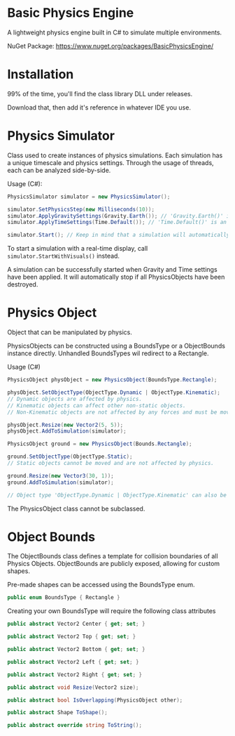 # Basic Physics Engine

A lightweight physics engine built in C# to simulate multiple environments.

NuGet Package: https://www.nuget.org/packages/BasicPhysicsEngine/

# Installation

99% of the time, you'll find the class library DLL under releases.

Download that, then add it's reference in whatever IDE you use.

# Physics Simulator
Class used to create instances of physics simulations. Each simulation has a unique timescale and physics settings. 
Through the usage of threads, each can be analyzed side-by-side.

Usage (C#):
```c#
PhysicsSimulator simulator = new PhysicsSimulator();

simulator.SetPhysicsStep(new Milliseconds(10));
simulator.ApplyGravitySettings(Gravity.Earth()); // 'Gravity.Earth()' is an alternative to 'new Gravity(-9.81f)'
simulator.ApplyTimeSettings(Time.Default()); // 'Time.Default()' is an alternative to 'new Time(1)'

simulator.Start(); // Keep in mind that a simulation will automatically stop if there are no PhysicsObjects
```

To start a simulation with a real-time display, call `simulator.StartWithVisuals()` instead.

A simulation can be successfully started when Gravity and Time settings have been applied.
It will automatically stop if all PhysicsObjects have been destroyed.

# Physics Object
Object that can be manipulated by physics.

PhysicsObjects can be constructed using a BoundsType or a ObjectBounds instance directly.
Unhandled BoundsTypes wil redirect to a Rectangle.

Usage (C#)
```c#
PhysicsObject physObject = new PhysicsObject(BoundsType.Rectangle);

physObject.SetObjectType(ObjectType.Dynamic | ObjectType.Kinematic);
// Dynamic objects are affected by physics.
// Kinematic objects can affect other non-static objects.
// Non-Kinematic objects are not affected by any forces and must be moved directly through their ObjectBounds.

physObject.Resize(new Vector2(5, 5));
physObject.AddToSimulation(simulator);

PhysicsObject ground = new PhysicsObject(Bounds.Rectangle);

ground.SetObjectType(ObjectType.Static);
// Static objects cannot be moved and are not affected by physics.

ground.Resize(new Vector3(30, 1));
ground.AddToSimulation(simulator);

// Object type 'ObjectType.Dynamic | ObjectType.Kinematic' can also be written as 'ObjectType.Default'
```

The PhysicsObject class cannot be subclassed.

# Object Bounds
The ObjectBounds class defines a template for collision boundaries of all Physics Objects.
ObjectBounds are publicly exposed, allowing for custom shapes.

Pre-made shapes can be accessed using the BoundsType enum.
```c#
public enum BoundsType { Rectangle }
```

Creating your own BoundsType will require the following class attributes
```c#
public abstract Vector2 Center { get; set; }

public abstract Vector2 Top { get; set; }

public abstract Vector2 Bottom { get; set; }

public abstract Vector2 Left { get; set; }

public abstract Vector2 Right { get; set; }

public abstract void Resize(Vector2 size);

public abstract bool IsOverlapping(PhysicsObject other);

public abstract Shape ToShape();

public abstract override string ToString();
```
